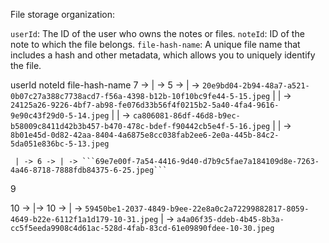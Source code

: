 File storage organization:

```userId```: The ID of the user who owns the notes or files.
```noteId```: ID of the note to which the file belongs.
```file-hash-name```: A unique file name that includes a hash and other metadata, which allows you to uniquely identify the file.

userId noteId file-hash-name
7 -> | -> 5 -> | -> ```20e9bd04-2b94-48a7-a521-0b07c27a388c7738acd7-f56a-4398-b12b-10f10bc9fe44-5-15.jpeg```
| | -> ```24125a26-9226-4bf7-ab98-fe076d33b56f4f0215b2-5a40-4fa4-9616-9e90c43f29d0-5-14.jpeg```
| | -> ```ca806081-86df-46d8-b9ec-b58009c8411d42b3b457-b470-478c-bdef-f90442cb5e4f-5-16.jpeg```
| | -> ```8b01e45d-0d82-42aa-8404-4a6875e8cc038fab2ee6-2e0a-445b-84c2-5da051e836bc-5-13.jpeg```

     | -> 6 -> | -> ```69e7e00f-7a54-4416-9d40-d7b9c5fae7a184109d8e-7263-4a46-8718-7888fdb84375-6-25.jpeg```

9

10 -> |-> 10 -> | -> ```59450be1-2037-4849-b9ee-22e8a0c2a72299882817-8059-4649-b22e-6112f1a1d179-10-31.jpeg```
| -> ```a4a06f35-ddeb-4b45-8b3a-cc5f5eeda9908c4d61ac-528d-4fab-83cd-61e09890fdee-10-30.jpeg```
